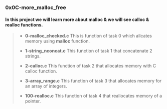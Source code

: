 ### 0x0C-more_malloc_free

#### In this project we will learn more about **malloc** & we will see **calloc & realloc** functions.

> - **0-malloc_checked.c** This is function of task 0 which allcates memory using **malloc** function.
>
> - **1-string_nconcat.c** This function of task 1 that concatenate 2 strings.
>
> - **2-calloc.c** This function of task 2 that allocates memory with C calloc function.
>
> - **3-array_range.c** This function of task 3 that allocates memory for an array of integers.
>
> - **100-realloc.c** This function of task 4 that reallocates memory of a pointer.
>
>
